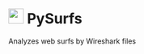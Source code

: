 # <img src="https://i.ibb.co/ZSbWvNw/icon.png" width="30px" height="30px" /> PySurfs
Analyzes web surfs by Wireshark files

